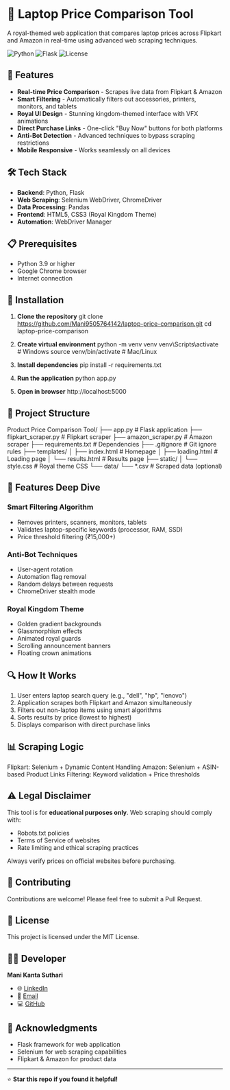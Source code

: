 # 👑 Laptop Price Comparison Tool

A royal-themed web application that compares laptop prices across Flipkart and Amazon in real-time using advanced web scraping techniques.

![Python](https://img.shields.io/badge/Python-3.9+-blue.svg)
![Flask](https://img.shields.io/badge/Flask-3.0-green.svg)
![License](https://img.shields.io/badge/License-MIT-yellow.svg)

## 🎯 Features

- **Real-time Price Comparison** - Scrapes live data from Flipkart & Amazon
- **Smart Filtering** - Automatically filters out accessories, printers, monitors, and tablets
- **Royal UI Design** - Stunning kingdom-themed interface with VFX animations
- **Direct Purchase Links** - One-click "Buy Now" buttons for both platforms
- **Anti-Bot Detection** - Advanced techniques to bypass scraping restrictions
- **Mobile Responsive** - Works seamlessly on all devices

## 🛠️ Tech Stack

- **Backend**: Python, Flask
- **Web Scraping**: Selenium WebDriver, ChromeDriver
- **Data Processing**: Pandas
- **Frontend**: HTML5, CSS3 (Royal Kingdom Theme)
- **Automation**: WebDriver Manager

## 📋 Prerequisites

- Python 3.9 or higher
- Google Chrome browser
- Internet connection

## 🚀 Installation

1. **Clone the repository**
git clone https://github.com/Mani9505764142/laptop-price-comparison.git
cd laptop-price-comparison
2. **Create virtual environment**
python -m venv venv
venv\Scripts\activate # Windows
source venv/bin/activate # Mac/Linux

3. **Install dependencies**
pip install -r requirements.txt


4. **Run the application**
python app.py

5. **Open in browser**
http://localhost:5000


## 📁 Project Structure

Product Price Comparison Tool/
├── app.py # Flask application
├── flipkart_scraper.py # Flipkart scraper
├── amazon_scraper.py # Amazon scraper
├── requirements.txt # Dependencies
├── .gitignore # Git ignore rules
├── templates/
│ ├── index.html # Homepage
│ ├── loading.html # Loading page
│ └── results.html # Results page
├── static/
│ └── style.css # Royal theme CSS
└── data/
└── *.csv # Scraped data (optional)


## 🎨 Features Deep Dive

### Smart Filtering Algorithm
- Removes printers, scanners, monitors, tablets
- Validates laptop-specific keywords (processor, RAM, SSD)
- Price threshold filtering (₹15,000+)

### Anti-Bot Techniques
- User-agent rotation
- Automation flag removal
- Random delays between requests
- ChromeDriver stealth mode

### Royal Kingdom Theme
- Golden gradient backgrounds
- Glassmorphism effects
- Animated royal guards
- Scrolling announcement banners
- Floating crown animations

## 🔍 How It Works

1. User enters laptop search query (e.g., "dell", "hp", "lenovo")
2. Application scrapes both Flipkart and Amazon simultaneously
3. Filters out non-laptop items using smart algorithms
4. Sorts results by price (lowest to highest)
5. Displays comparison with direct purchase links

## 📊 Scraping Logic

Flipkart: Selenium + Dynamic Content Handling
Amazon: Selenium + ASIN-based Product Links
Filtering: Keyword validation + Price thresholds


## ⚠️ Legal Disclaimer

This tool is for **educational purposes only**. Web scraping should comply with:
- Robots.txt policies
- Terms of Service of websites
- Rate limiting and ethical scraping practices

Always verify prices on official websites before purchasing.

## 🤝 Contributing

Contributions are welcome! Please feel free to submit a Pull Request.

## 📝 License

This project is licensed under the MIT License.

## 👨‍💻 Developer

**Mani Kanta Suthari**
- 🌐 [LinkedIn](https://linkedin.com/in/manikanta-suthari)
- 📧 [Email](mailto:manikanta.suthari2002@gmail.com)
- 💻 [GitHub](https://github.com/manikantasuthari)

## 🙏 Acknowledgments

- Flask framework for web application
- Selenium for web scraping capabilities
- Flipkart & Amazon for product data

---

⭐ **Star this repo if you found it helpful!**
